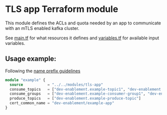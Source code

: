 # TLS app Terraform module

This module defines the ACLs and quota needed by an app to communicate with an mTLS enabled kafka cluster.

See [main.tf](main.tf) for what resources it defines and [variables.tf](variables.tf) for available input variables.

## Usage example:
Following the [name prefix guidelines](../../prod-aws/kafka-shared/README.md#contributing)
 ```terraform
 module "example" {
   source           = "../../modules/tls-app"
   consume_topics   = ["dev-enablement.example-topic1", "dev-enablement.example-topic2"]
   consume_groups   = ["dev-enablement.example-consumer-group1", "dev-enablement.example-consumer-group2"]
   produce_topics   = ["dev-enablement.example-produce-topic"]
   cert_common_name = "dev-enablement/example-app"
 }
 ```

